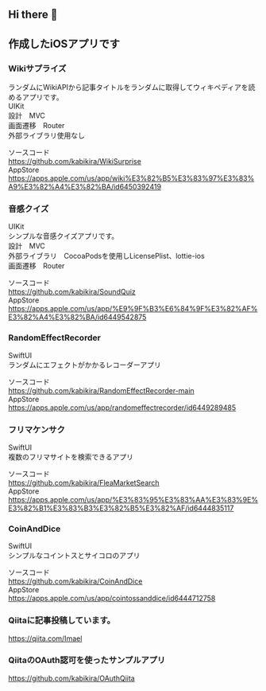 ## Hi there 👋

## 作成したiOSアプリです
### Wikiサプライズ　
ランダムにWikiAPIから記事タイトルをランダムに取得してウィキペディアを読めるアプリです。  
UIKit  
設計　MVC  
画面遷移　Router  
外部ライブラリ使用なし　  

ソースコード  
https://github.com/kabikira/WikiSurprise  
AppStore  
https://apps.apple.com/us/app/wiki%E3%82%B5%E3%83%97%E3%83%A9%E3%82%A4%E3%82%BA/id6450392419  

### 音感クイズ
UIKit  
シンプルな音感クイズアプリです。  
設計　MVC  
外部ライブラリ　CocoaPodsを使用しLicensePlist、lottie-ios  
画面遷移　Router　  

ソースコード  
https://github.com/kabikira/SoundQuiz  
AppStore  
https://apps.apple.com/us/app/%E9%9F%B3%E6%84%9F%E3%82%AF%E3%82%A4%E3%82%BA/id6449542875  

### RandomEffectRecorder
SwiftUI  
ランダムにエフェクトがかかるレコーダーアプリ  

ソースコード  
https://github.com/kabikira/RandomEffectRecorder-main  
AppStore    
https://apps.apple.com/us/app/randomeffectrecorder/id6449289485    

### フリマケンサク
SwiftUI  
複数のフリマサイトを検索できるアプリ  
 
ソースコード  
https://github.com/kabikira/FleaMarketSearch  
AppStore    
https://apps.apple.com/us/app/%E3%83%95%E3%83%AA%E3%83%9E%E3%82%B1%E3%83%B3%E3%82%B5%E3%82%AF/id6444835117  

### CoinAndDice  
SwiftUI  
シンプルなコイントスとサイコロのアプリ  

ソースコード  
https://github.com/kabikira/CoinAndDice  
AppStore  
https://apps.apple.com/us/app/cointossanddice/id6444712758  

### Qiitaに記事投稿しています。
https://qiita.com/Imael  

### QiitaのOAuth認可を使ったサンプルアプリ  
https://github.com/kabikira/OAuthQiita  






<!--
**kabikira/kabikira** is a ✨ _special_ ✨ repository because its `README.md` (this file) appears on your GitHub profile.

Here are some ideas to get you started:

- 🔭 I’m currently working on ...
- 🌱 I’m currently learning ...
- 👯 I’m looking to collaborate on ...
- 🤔 I’m looking for help with ...
- 💬 Ask me about ...
- 📫 How to reach me: ...
- 😄 Pronouns: ...
- ⚡ Fun fact: ...
-->
